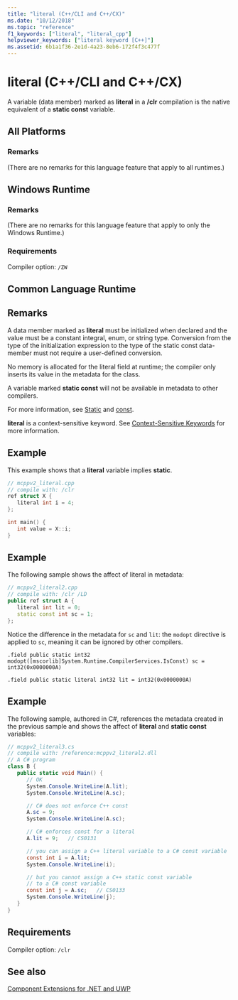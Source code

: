 ```yaml
---
title: "literal (C++/CLI and C++/CX)"
ms.date: "10/12/2018"
ms.topic: "reference"
f1_keywords: ["literal", "literal_cpp"]
helpviewer_keywords: ["literal keyword [C++]"]
ms.assetid: 6b1a1f36-2e1d-4a23-8eb6-172f4f3c477f
---
```

# literal (C++/CLI and C++/CX)

A variable (data member) marked as **literal** in a **/clr** compilation is the native equivalent of a **static const** variable.

## All Platforms

### Remarks

(There are no remarks for this language feature that apply to all runtimes.)

## Windows Runtime

### Remarks

(There are no remarks for this language feature that apply to only the Windows Runtime.)

### Requirements

Compiler option: `/ZW`

## Common Language Runtime

## Remarks

A data member marked as **literal** must be initialized when declared and the value must be a constant integral, enum, or string type. Conversion from the type of the initialization expression to the type of the static const data-member must not require a user-defined conversion.

No memory is allocated for the literal field at runtime; the compiler only inserts its value in the metadata for the class.

A variable marked **static const** will not be available in metadata to other compilers.

For more information, see [Static](../cpp/storage-classes-cpp.md) and [const](../cpp/const-cpp.md).

**literal** is a context-sensitive keyword. See [Context-Sensitive Keywords](../windows/context-sensitive-keywords-cpp-component-extensions.md) for more information.

## Example

This example shows that a **literal** variable implies **static**.

```cpp
// mcppv2_literal.cpp
// compile with: /clr
ref struct X {
   literal int i = 4;
};

int main() {
   int value = X::i;
}
```

## Example

The following sample shows the affect of literal in metadata:

```cpp
// mcppv2_literal2.cpp
// compile with: /clr /LD
public ref struct A {
   literal int lit = 0;
   static const int sc = 1;
};
```

Notice the difference in the metadata for `sc` and `lit`: the `modopt` directive is applied to `sc`, meaning it can be ignored by other compilers.

```
.field public static int32 modopt([mscorlib]System.Runtime.CompilerServices.IsConst) sc = int32(0x0000000A)
```

```
.field public static literal int32 lit = int32(0x0000000A)
```

## Example

The following sample, authored in C#, references the metadata created in the previous sample and shows the affect of **literal** and **static const** variables:

```cs
// mcppv2_literal3.cs
// compile with: /reference:mcppv2_literal2.dll
// A C# program
class B {
   public static void Main() {
      // OK
      System.Console.WriteLine(A.lit);
      System.Console.WriteLine(A.sc);

      // C# does not enforce C++ const
      A.sc = 9;
      System.Console.WriteLine(A.sc);

      // C# enforces const for a literal
      A.lit = 9;   // CS0131

      // you can assign a C++ literal variable to a C# const variable
      const int i = A.lit;
      System.Console.WriteLine(i);

      // but you cannot assign a C++ static const variable
      // to a C# const variable
      const int j = A.sc;   // CS0133
      System.Console.WriteLine(j);
   }
}
```

## Requirements

Compiler option: `/clr`

## See also

[Component Extensions for .NET and UWP](../windows/component-extensions-for-runtime-platforms.md)
